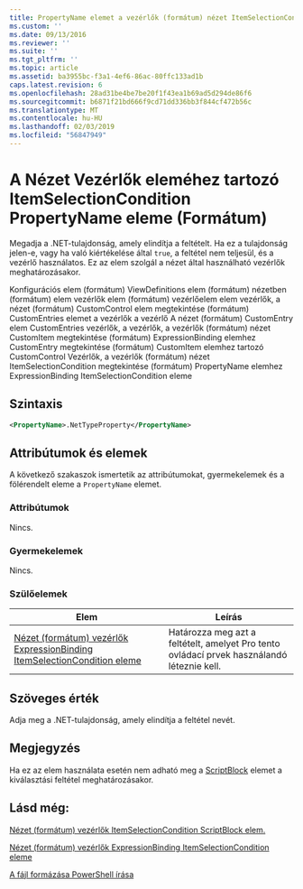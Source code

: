 ```yaml
---
title: PropertyName elemet a vezérlők (formátum) nézet ItemSelectionCondition |} A Microsoft Docs
ms.custom: ''
ms.date: 09/13/2016
ms.reviewer: ''
ms.suite: ''
ms.tgt_pltfrm: ''
ms.topic: article
ms.assetid: ba3955bc-f3a1-4ef6-86ac-80ffc133ad1b
caps.latest.revision: 6
ms.openlocfilehash: 28ad31be4be7be20f1f43ea1b69ad5d294de86f6
ms.sourcegitcommit: b6871f21bd666f9cd71dd336bb3f844cf472b56c
ms.translationtype: MT
ms.contentlocale: hu-HU
ms.lasthandoff: 02/03/2019
ms.locfileid: "56847949"
---
```

# <a name="propertyname-element-for-itemselectioncondition-for-controls-for-view-format"></a>A Nézet Vezérlők eleméhez tartozó ItemSelectionCondition PropertyName eleme (Formátum)

Megadja a .NET-tulajdonság, amely elindítja a feltételt. Ha ez a tulajdonság jelen-e, vagy ha való kiértékelése által `true`, a feltétel nem teljesül, és a vezérlő használatos. Ez az elem szolgál a nézet által használható vezérlők meghatározásakor.

Konfigurációs elem (formátum) ViewDefinitions elem (formátum) nézetben (formátum) elem vezérlők elem (formátum) vezérlőelem elem vezérlők, a nézet (formátum) CustomControl elem megtekintése (formátum) CustomEntries elemet a vezérlők a vezérlő A nézet (formátum) CustomEntry elem CustomEntries vezérlők, a vezérlők, a vezérlők (formátum) nézet CustomItem megtekintése (formátum) ExpressionBinding elemhez CustomEntry megtekintése (formátum) CustomItem elemhez tartozó CustomControl Vezérlők, a vezérlők (formátum) nézet ItemSelectionCondition megtekintése (formátum) PropertyName elemhez ExpressionBinding ItemSelectionCondition eleme

## <a name="syntax"></a>Szintaxis

```xml
<PropertyName>.NetTypeProperty</PropertyName>
```

## <a name="attributes-and-elements"></a>Attribútumok és elemek

A következő szakaszok ismertetik az attribútumokat, gyermekelemek és a fölérendelt eleme a `PropertyName` elemet.

### <a name="attributes"></a>Attribútumok

Nincs.

### <a name="child-elements"></a>Gyermekelemek

Nincs.

### <a name="parent-elements"></a>Szülőelemek

|Elem|Leírás|
|-------------|-----------------|
|[Nézet (formátum) vezérlők ExpressionBinding ItemSelectionCondition eleme](./itemselectioncondition-element-for-expressionbinding-for-controls-for-view-format.md)|Határozza meg azt a feltételt, amelyet Pro tento ovládací prvek használandó léteznie kell.|

## <a name="text-value"></a>Szöveges érték

Adja meg a .NET-tulajdonság, amely elindítja a feltétel nevét.

## <a name="remarks"></a>Megjegyzés

Ha ez az elem használata esetén nem adható meg a [ScriptBlock](./scriptblock-element-for-itemselectioncondition-for-controls-for-view-format.md) elemet a kiválasztási feltétel meghatározásakor.

## <a name="see-also"></a>Lásd még:

[Nézet (formátum) vezérlők ItemSelectionCondition ScriptBlock elem.](./scriptblock-element-for-itemselectioncondition-for-controls-for-view-format.md)

[Nézet (formátum) vezérlők ExpressionBinding ItemSelectionCondition eleme](./itemselectioncondition-element-for-expressionbinding-for-controls-for-view-format.md)

[A fájl formázása PowerShell írása](./writing-a-powershell-formatting-file.md)
